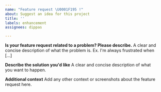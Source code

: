```yaml
---
name: "Feature request \U0001F195 !"
about: Suggest an idea for this project
title: ''
labels: enhancement
assignees: dippas

---
```


**Is your feature request related to a problem? Please describe.**
A clear and concise description of what the problem is. Ex. I'm always frustrated when [...]

**Describe the solution you'd like**
A clear and concise description of what you want to happen.


**Additional context**
Add any other context or screenshots about the feature request here.

